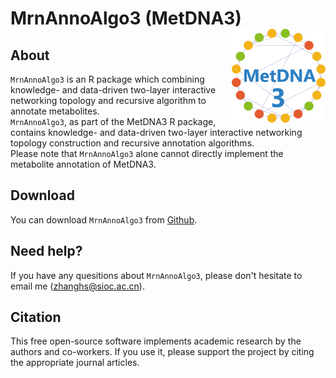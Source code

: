 # MrnAnnoAlgo3 (MetDNA3) <img src="man/figures/logo.png" align="right" alt="" width="150"/>

## About

`MrnAnnoAlgo3` is an R package which combining knowledge- and data-driven two-layer interactive networking topology and recursive algorithm to annotate metabolites.  
`MrnAnnoAlgo3`, as part of the MetDNA3 R package, contains knowledge- and data-driven two-layer interactive networking topology construction and recursive annotation algorithms.  
Please note that `MrnAnnoAlgo3` alone cannot directly implement the metabolite annotation of MetDNA3.

## Download

You can download `MrnAnnoAlgo3` from [Github](https://github.com/ptpb781209069/MrnAnnoAlgo3.git).

## Need help?

If you have any quesitions about `MrnAnnoAlgo3`, please don't hesitate to email me (zhanghs@sioc.ac.cn).

## Citation
This free open-source software implements academic research by the authors and co-workers.
If you use it, please support the project by citing the appropriate journal articles.
